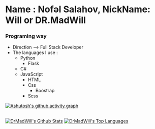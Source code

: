 # Name : Nofəl Salahov, NickName: Will or DR.MadWill

### Programing way
  - Direction --> Full Stack Developer
  - The languages I use :
    - Python
      - Flask
    - C#
    - JavaScript
      - HTML
      - Css
        - Boostrap
      - Scss
     


 [![Ashutosh's github activity graph](https://activity-graph.herokuapp.com/graph?username=DrMadWill&theme=react-dark)](https://github.com/ashutosh00710/github-readme-activity-graph)
 


 
 <br/>
    <a href="https://github.com/DrMadWill"><img alt="DrMadWill's Github Stats" src="https://github-readme-stats.vercel.app/api?username=DrMadWill&show_icons=true&count_private=true&theme=tokyonight&hide_border=true" /></a>
  <a href="https://github.com/DrMadWill"><img alt="DrMadWill's Top Languages" src="https://github-readme-stats.vercel.app/api/top-langs/?username=DrMadWill&langs_count=8&count_private=true&layout=compact&theme=tokyonight&hide_border=true" /></a>
  <br/>
 
